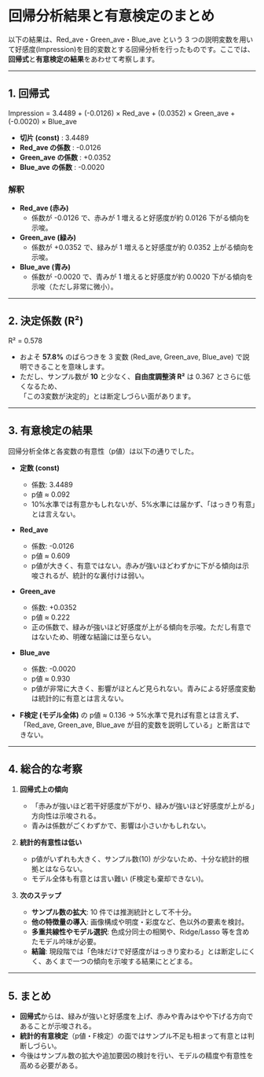 # 回帰分析結果と有意検定のまとめ

以下の結果は、Red_ave・Green_ave・Blue_ave という 3 つの説明変数を用いて好感度(Impression)を目的変数とする回帰分析を行ったものです。ここでは、**回帰式**と**有意検定の結果**をあわせて考察します。

---

## 1. 回帰式

Impression = 3.4489 + (-0.0126) × Red_ave + (0.0352) × Green_ave + (-0.0020) × Blue_ave

- **切片 (const)** : 3.4489  
- **Red_ave の係数** : -0.0126  
- **Green_ave の係数** : +0.0352  
- **Blue_ave の係数** : -0.0020  

### 解釈
- **Red_ave (赤み)**  
  - 係数が -0.0126 で、赤みが 1 増えると好感度が約 0.0126 下がる傾向を示唆。  
- **Green_ave (緑み)**  
  - 係数が +0.0352 で、緑みが 1 増えると好感度が約 0.0352 上がる傾向を示唆。  
- **Blue_ave (青み)**  
  - 係数が -0.0020 で、青みが 1 増えると好感度が約 0.0020 下がる傾向を示唆（ただし非常に微小）。

---

## 2. 決定係数 (R²)

R² = 0.578

- およそ **57.8%** のばらつきを 3 変数 (Red_ave, Green_ave, Blue_ave) で説明できることを意味します。  
- ただし、サンプル数が **10** と少なく、**自由度調整済 R²** は 0.367 とさらに低くなるため、  
  「この3変数が決定的」とは断定しづらい面があります。

---

## 3. 有意検定の結果

回帰分析全体と各変数の有意性（p値）は以下の通りでした。  

- **定数 (const)**  
  - 係数: 3.4489  
  - p値 ≈ 0.092  
  - 10%水準では有意かもしれないが、5%水準には届かず、「はっきり有意」とは言えない。

- **Red_ave**  
  - 係数: -0.0126  
  - p値 ≈ 0.609  
  - p値が大きく、有意ではない。赤みが強いほどわずかに下がる傾向は示唆されるが、統計的な裏付けは弱い。

- **Green_ave**  
  - 係数: +0.0352  
  - p値 ≈ 0.222  
  - 正の係数で、緑みが強いほど好感度が上がる傾向を示唆。ただし有意ではないため、明確な結論には至らない。

- **Blue_ave**  
  - 係数: -0.0020  
  - p値 ≈ 0.930  
  - p値が非常に大きく、影響がほとんど見られない。青みによる好感度変動は統計的に有意とは言えない。

- **F検定 (モデル全体)** の p値 ≈ 0.136 → 5%水準で見れば有意とは言えず、「Red_ave, Green_ave, Blue_ave が目的変数を説明している」と断言はできない。

---

## 4. 総合的な考察

1. **回帰式上の傾向**  
   - 「赤みが強いほど若干好感度が下がり、緑みが強いほど好感度が上がる」方向性は示唆される。  
   - 青みは係数がごくわずかで、影響は小さいかもしれない。

2. **統計的有意性は低い**  
   - p値がいずれも大きく、サンプル数(10) が少ないため、十分な統計的根拠とはならない。  
   - モデル全体も有意とは言い難い (F検定も棄却できない)。

3. **次のステップ**  
   - **サンプル数の拡大**: 10 件では推測統計として不十分。  
   - **他の特徴量の導入**: 画像構成や明度・彩度など、色以外の要素を検討。  
   - **多重共線性やモデル選択**: 色成分同士の相関や、Ridge/Lasso 等を含めたモデル吟味が必要。  
   - **結論**: 現段階では「色味だけで好感度がはっきり変わる」とは断定しにくく、あくまで一つの傾向を示唆する結果にとどまる。

---

## 5. まとめ

- **回帰式**からは、緑みが強いと好感度を上げ、赤みや青みはやや下げる方向であることが示唆される。  
- **統計的有意検定**（p値・F検定）の面ではサンプル不足も相まって有意とは判断しづらい。  
- 今後はサンプル数の拡大や追加要因の検討を行い、モデルの精度や有意性を高める必要がある。
